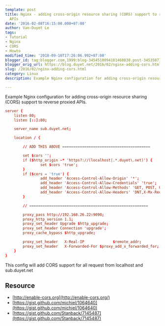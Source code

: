 ```yaml
---
template: post
title: Nginx - adding cross-origin resource sharing (CORS) support to reverse proxied
  APIs
date: '2016-02-08T16:15:00.000+07:00'
author: Van-Duyet Le
tags:
- Tutorial
- Nginx
- CORS
- Howto
modified_time: '2018-09-10T17:26:06.992+07:00'
blogger_id: tag:blogger.com,1999:blog-3454518094181460838.post-3453587777397111212
blogger_orig_url: https://blog.duyet.net/2016/02/nginx-adding-cors.html
slug: /2016/02/nginx-adding-cors.html
category: Linux
description: Example Nginx configuration for adding cross-origin resource sharing (CORS) support to reverse proxied APIs.  

---
```


Example Nginx configuration for adding cross-origin resource sharing (CORS) support to reverse proxied APIs.  

```conf
server {
    listen 80;
    listen [::]:80;

    server_name sub.duyet.net;

    location / {

        // ADD THIS ABOVE ========================================

        set $cors '';
        if ($http_origin ~* 'https?://(localhost|.*.duyet\.net)') {
                set $cors 'true';
        }
        if ($cors = 'true') {
                add_header 'Access-Control-Allow-Origin' '*';
                add_header 'Access-Control-Allow-Credentials' 'true';
                add_header 'Access-Control-Allow-Methods' 'GET, POST, OPTIONS';
                add_header 'Access-Control-Allow-Headers' 'DNT,X-Mx-ReqToken,Keep-Alive,User-Agent,X-Requested-With,If-Modified-Since,Cache-Control,Content-Type';
        }

        // ======================================================

        proxy_pass http://192.168.26.22:9090;
        proxy_http_version 1.1;
        proxy_set_header Upgrade $http_upgrade;
        proxy_set_header Connection 'upgrade';
        proxy_cache_bypass $http_upgrade;

        proxy_set_header   X-Real-IP             $remote_addr;
        proxy_set_header   X-Forwarded-For $proxy_add_x_forwarded_for;
    }
}

```

This config will add CORS support for all request from localhost and sub.duyet.net

## Resource ##

- [http://enable-cors.org](http://enable-cors.org/)
- [https://gist.github.com/michiel/1064640](https://gist.github.com/michiel/1064640)
- [https://gist.github.com/Stanback/7145487](https://gist.github.com/Stanback/7145487)
